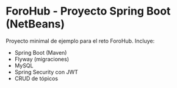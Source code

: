 # ForoHub - Proyecto Spring Boot (NetBeans)

Proyecto minimal de ejemplo para el reto ForoHub. Incluye:
- Spring Boot (Maven)
- Flyway (migraciones)
- MySQL
- Spring Security con JWT
- CRUD de tópicos


